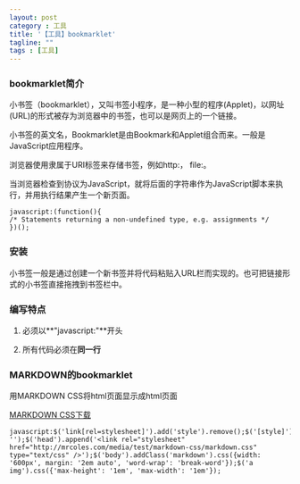 ```yaml
---
layout: post
category : 工具
title: '【工具】bookmarklet'
tagline: ""
tags : [工具]
---
```


### bookmarklet简介

小书签（bookmarklet），又叫书签小程序，是一种小型的程序(Applet)，以网址(URL)的形式被存为浏览器中的书签，也可以是网页上的一个链接。

小书签的英文名，Bookmarklet是由Bookmark和Applet组合而来。一般是JavaScript应用程序。

浏览器使用隶属于URI标签来存储书签，例如http:， file:。

当浏览器检查到协议为JavaScript，就将后面的字符串作为JavaScript脚本来执行，并用执行结果产生一个新页面。

	javascript:(function(){
	/* Statements returning a non-undefined type, e.g. assignments */
	})();

### 安装

小书签一般是通过创建一个新书签并将代码粘贴入URL栏而实现的。也可把链接形式的小书签直接拖拽到书签栏中。

### 编写特点

1. 必须以**"javascript:"**开头

2. 所有代码必须在**同一行**

### MARKDOWN的bookmarklet

用MARKDOWN CSS将html页面显示成html页面

[MARKDOWN CSS下载](https://github.com/mrcoles/markdown-css)

	javascript:$('link[rel=stylesheet]').add('style').remove();$('[style]').attr('style', '');$('head').append('<link rel="stylesheet" href="http://mrcoles.com/media/test/markdown-css/markdown.css" type="text/css" />');$('body').addClass('markdown').css({width: '600px', margin: '2em auto', 'word-wrap': 'break-word'});$('a img').css({'max-height': '1em', 'max-width': '1em'});
